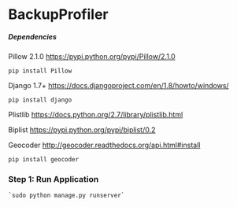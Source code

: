 BackupProfiler
=======

##### Dependencies

Pillow 2.1.0  https://pypi.python.org/pypi/Pillow/2.1.0

    pip install Pillow

Django 1.7+ https://docs.djangoproject.com/en/1.8/howto/windows/

    pip install django

Plistlib https://docs.python.org/2.7/library/plistlib.html

Biplist https://pypi.python.org/pypi/biplist/0.2

Geocoder http://geocoder.readthedocs.org/api.html#install

    pip install geocoder

### Step 1: Run Application
    `sudo python manage.py runserver`
